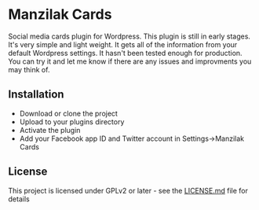 # Manzilak Cards

Social media cards plugin for Wordpress.
This plugin is still in early stages. 
It's very simple and light weight. 
It gets all of the information from your default Wordpress settings.
It hasn't been tested enough for production.
You can try it and let me know if there are any issues and improvments you may think of.

## Installation

* Download or clone the project
* Upload to your plugins directory
* Activate the plugin
* Add your Facebook app ID and Twitter account in Settings->Manzilak Cards

## License

This project is licensed under GPLv2 or later - see the [LICENSE.md](LICENSE.md) file for details